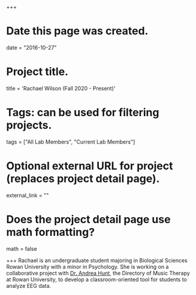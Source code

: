 +++
# Date this page was created.
date = "2016-10-27"

# Project title.
title = 'Rachael Wilson (Fall 2020 -  Present)'

# Tags: can be used for filtering projects.
tags = ["All Lab Members", "Current Lab Members"]

# Optional external URL for project (replaces project detail page).
external_link = ""

# Does the project detail page use math formatting?
math = false


+++
Rachael is an undergraduate student majoring in Biological Sciences Rowan University with a minor in Psychology. She is working on a collaborative project with [Dr. Andrea Hunt](https://cpa.rowan.edu/music/faculty/andrea-hunt---music-therapy.html), the Directory of Music Therapy at Rowan University, to develop a classroom-oriented tool for students to analyze EEG data.